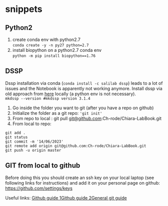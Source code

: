 # snippets


## Python2 
1. create conda env with python2.7  
   `conda create -y -n py27 python=2.7`
2. install biopython on a python2.7 conda env  
`python -m pip install biopython==1.76`

## DSSP
Dssp installation via conda (`conda install -c salilab dssp`) leads to a lot of issues and the Notebook is apparently not working anymore.
Install dssp via old approach from [here](https://github.com/cmbi/dssp) locally (a python env is not necessary).  
`mkdssp --version #mkdssp version 3.1.4`

1. Go inside the folder you want to git (after you have a repo on github)
2. Initialize the folder as a git repo: ```'git init'```
3. From repo to local : git pull git@github.com:Ch-rode/Chiara-LabBook.git
3. From local to repo: 
```
git add .
git status
git commit -m '14/06/2023'
git remote add origin git@github.com:Ch-rode/Chiara-LabBook.git
git push -u origin master
```

## GIT from local to github
Before doing this you should create an ssh key on your local laptop (see following links for instructions) and add it on your personal page on github:  https://github.com/settings/keys

Useful links: 
[Github guide 1](https://docs.github.com/en/authentication/connecting-to-github-with-ssh/generating-a-new-ssh-key-and-adding-it-to-the-ssh-agent)[Github guide 2](https://docs.github.com/en/authentication/connecting-to-github-with-ssh/adding-a-new-ssh-key-to-your-github-account)[General git guide](https://www.google.com/search?q=markdown+how+to+do+code&client=ubuntu-sn&hs=zMX&channel=fs&sxsrf=APwXEddoS5FSYzkLooD9RFwasJaXk1Fs7Q%3A1686759285759&ei=deeJZJHwLYiB9u8PrqW28AU&ved=0ahUKEwjR_rGAlMP_AhWIgP0HHa6SDV4Q4dUDCA4&uact=5&oq=markdown+how+to+do+code&gs_lcp=Cgxnd3Mtd2l6LXNlcnAQAzIECAAQHjIGCAAQCBAeMggIABCKBRCGAzIICAAQigUQhgMyCAgAEIoFEIYDMggIABCKBRCGAzoKCAAQRxDWBBCwAzoKCAAQigUQsAMQQzoHCCMQsAIQJzoHCAAQDRCABDoGCAAQBxAeOggIABAIEAcQHjoGCAAQHhANOggIABAFEB4QDToICAAQBRAHEB5KBAhBGABQ0gZYsRdghhloAXABeACAAZIBiAH0BZIBAzkuMZgBAKABAcABAcgBCg&sclient=gws-wiz-serp)

